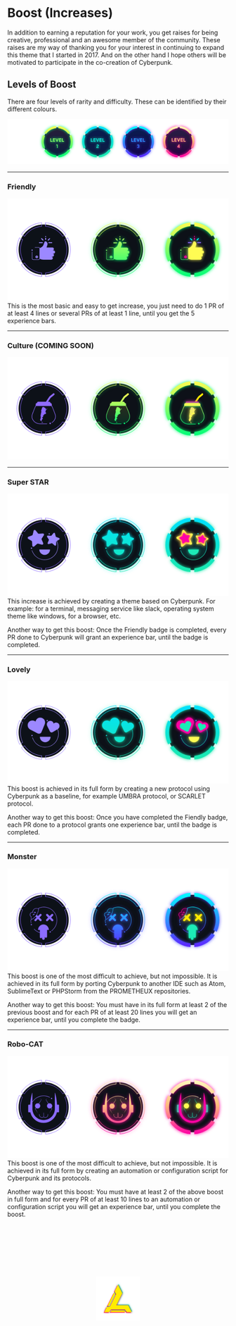 
# Boost (Increases)

In addition to earning a reputation for your work, you get raises for being creative, professional and an awesome member of the community. These raises are my way of thanking you for your interest in continuing to expand this theme that I started in 2017. And on the other hand I hope others will be motivated to participate in the co-creation of Cyberpunk.

## Levels of Boost
There are four levels of rarity and difficulty. These can be identified by their different colours.

<div align="center">
<img src="../assets/boost/levels.png" alt="avatar_6" border="0">
</div>

---

### Friendly
<div align="center">
<img src="../assets/boost/friendly.png" alt="avatar_6" border="0">
</div>
This is the most basic and easy to get increase, you just need to do 1 PR of at least 4 lines or several PRs of at least 1 line, until you get the 5 experience bars.

---

### Culture (COMING SOON)
<div align="center">
<img src="../assets/boost/culture.png" alt="avatar_6" border="0">
</div>

---

### Super STAR
<div align="center">
<img src="../assets/boost/super-star.png" alt="avatar_6" border="0">
</div>
This increase is achieved by creating a theme based on Cyberpunk. For example: for a terminal, messaging service like slack, operating system theme like windows, for a browser, etc.

Another way to get this boost: Once the Friendly badge is completed, every PR done to Cyberpunk will grant an experience bar, until the badge is completed.

---

### Lovely
<div align="center">
<img src="../assets/boost/lovely.png" alt="avatar_6" border="0">
</div>
This boost is achieved in its full form by creating a new protocol using Cyberpunk as a baseline, for example UMBRA protocol, or SCARLET protocol.

Another way to get this boost: Once you have completed the Fiendly badge, each PR done to a protocol grants one experience bar, until the badge is completed.

---

### Monster
<div align="center">
<img src="../assets/boost/monster.png" alt="avatar_6" border="0">
</div>
This boost is one of the most difficult to achieve, but not impossible. It is achieved in its full form by porting Cyberpunk to another IDE such as Atom, SublimeText or PHPStorm from the PROMETHEUX repositories.

Another way to get this boost: You must have in its full form at least 2 of the previous boost and for each PR of at least 20 lines you will get an experience bar, until you complete the badge.

---

### Robo-CAT
<div align="center">
<img src="../assets/boost/robo-cat.png" alt="avatar_6" border="0">
</div>
This boost is one of the most difficult to achieve, but not impossible. It is achieved in its full form by creating an automation or configuration script for Cyberpunk and its protocols.

Another way to get this boost: You must have at least 2 of the above boost in full form and for every PR of at least 10 lines to an automation or configuration script you will get an experience bar, until you complete the boost.

<br>
<br>
<br>
<br>
<br>
<br>
<br>


<div align="center">
<img src="../assets/image/fin.png" width="100" alt="avatar_6" border="0">
</div>